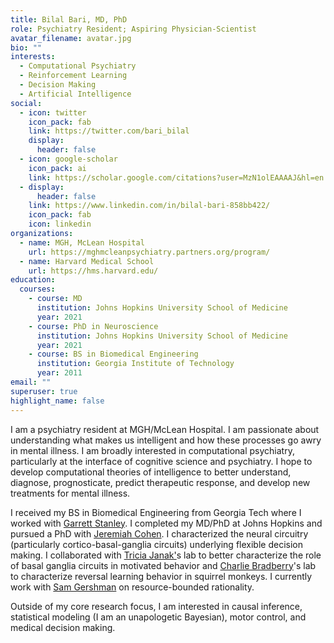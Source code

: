 ```yaml
---
title: Bilal Bari, MD, PhD
role: Psychiatry Resident; Aspiring Physician-Scientist
avatar_filename: avatar.jpg
bio: ""
interests:
  - Computational Psychiatry
  - Reinforcement Learning
  - Decision Making
  - Artificial Intelligence
social:
  - icon: twitter
    icon_pack: fab
    link: https://twitter.com/bari_bilal
    display:
      header: false
  - icon: google-scholar
    icon_pack: ai
    link: https://scholar.google.com/citations?user=MzN1olEAAAAJ&hl=en
  - display:
      header: false
    link: https://www.linkedin.com/in/bilal-bari-858bb422/
    icon_pack: fab
    icon: linkedin
organizations:
  - name: MGH, McLean Hospital
    url: https://mghmcleanpsychiatry.partners.org/program/
  - name: Harvard Medical School
    url: https://hms.harvard.edu/
education:
  courses:
    - course: MD
      institution: Johns Hopkins University School of Medicine
      year: 2021
    - course: PhD in Neuroscience
      institution: Johns Hopkins University School of Medicine
      year: 2021
    - course: BS in Biomedical Engineering
      institution: Georgia Institute of Technology
      year: 2011
email: ""
superuser: true
highlight_name: false
---
```

I am a psychiatry resident at MGH/McLean Hospital. I am passionate about understanding what makes us intelligent and how these processes go awry in mental illness. I am broadly interested in computational psychiatry, particularly at the interface of cognitive science and psychiatry. I hope to develop computational theories of intelligence to better understand, diagnose, prognosticate, predict therapeutic response, and develop new treatments for mental illness.

I received my BS in Biomedical Engineering from Georgia Tech where I worked with [Garrett Stanley](https://stanley.gatech.edu/). I completed my MD/PhD at Johns Hopkins and pursued a PhD with [Jeremiah Cohen](https://cohenlab.johnshopkins.edu/). I characterized the neural circuitry (particularly cortico-basal-ganglia circuits) underlying flexible decision making. I collaborated with [Tricia Janak'](http://www.janaklab.com/)s lab to better characterize the role of basal ganglia circuits in motivated behavior and [Charlie Bradberry](https://irp.drugabuse.gov/staff-members/charles-w-bradberry-ph-d/)'s lab to characterize reversal learning behavior in squirrel monkeys. I currently work with [Sam Gershman](https://gershmanlab.com/) on resource-bounded rationality.

Outside of my core research focus, I am interested in causal inference, statistical modeling (I am an unapologetic Bayesian), motor control, and medical decision making.